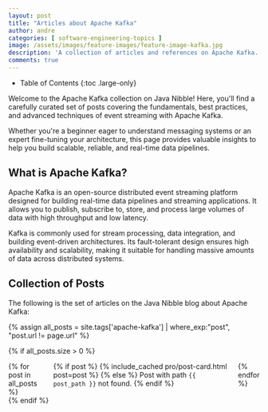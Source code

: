 ```yaml
---
layout: post
title: "Articles about Apache Kafka"
author: andre
categories: [ software-engineering-topics ]
image: /assets/images/feature-images/feature-image-kafka.jpg
description: 'A collection of articles and references on Apache Kafka.'
comments: true
---
```


- Table of Contents
{:toc .large-only}

Welcome to the Apache Kafka collection on Java Nibble! Here, you'll find a carefully curated set of posts covering the 
fundamentals, best practices, and advanced techniques of event streaming with Apache Kafka.

Whether you're a beginner eager to understand messaging systems or an expert fine-tuning your architecture, this page 
provides valuable insights to help you build scalable, reliable, and real-time data pipelines.

## What is Apache Kafka?
Apache Kafka is an open-source distributed event streaming platform designed for building real-time data pipelines and 
streaming applications. It allows you to publish, subscribe to, store, and process large volumes of data with high 
throughput and low latency. 

Kafka is commonly used for stream processing, data integration, and building event-driven architectures. Its 
fault-tolerant design ensures high availability and scalability, making it suitable for handling massive amounts of 
data across distributed systems.

## Collection of Posts
The following is the set of articles on the Java Nibble blog about Apache Kafka:

{% assign all_posts = site.tags['apache-kafka'] | where_exp:"post", "post.url != page.url" %}

{% if all_posts.size > 0 %}
<aside class="other-projects related mb0" role="complementary">
  <div class="columns">
    {% for post in all_posts %}
      <div class="column column-1-2">
        {% if post %}
          {% include_cached pro/post-card.html post=post %}
        {% else %}
          Post with path <code>{{ post_path }}</code> not found.
        {% endif %}
      </div>
    {% endfor %}
  </div>
</aside>
{% endif %}


